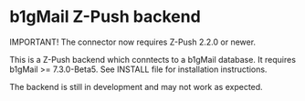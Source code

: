 b1gMail Z-Push backend
======================

IMPORTANT! The connector now requires Z-Push 2.2.0 or newer.

This is a Z-Push backend which conntects to a b1gMail database. It requires b1gMail >= 7.3.0-Beta5. See INSTALL file for installation instructions.

The backend is still in development and may not work as expected.

